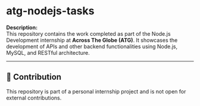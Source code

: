 # atg-nodejs-tasks  

**Description:**  
This repository contains the work completed as part of the Node.js Development internship at **Across The Globe (ATG)**. It showcases the development of APIs and other backend functionalities using Node.js, MySQL, and RESTful architecture.  

---

## 🤝 Contribution  
This repository is part of a personal internship project and is not open for external contributions.  
